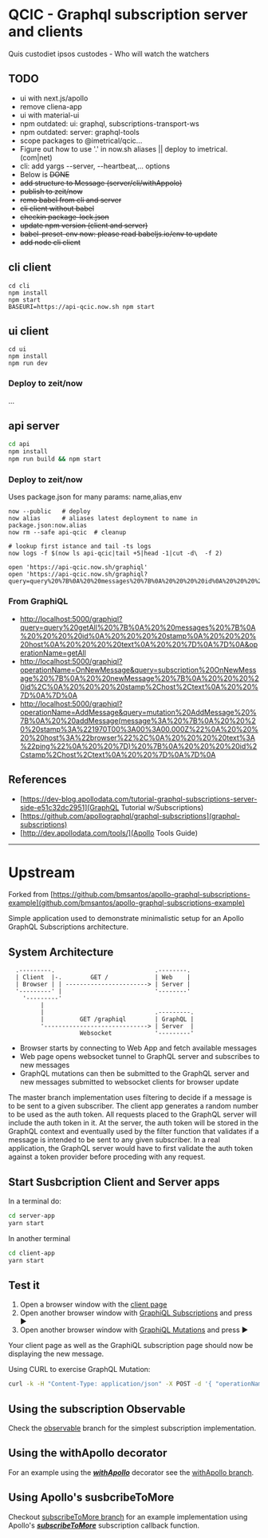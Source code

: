 # QCIC - Graphql subscription server and clients

Quis custodiet ipsos custodes - Who will watch the watchers

## TODO

- ui with next.js/apollo
- remove cliena-app
- ui with material-ui
- npm outdated: ui: graphql, subscriptions-transport-ws
- npm outdated: server: graphql-tools
- scope packages to @imetrical/qcic...
- Figure out how to use '.' in now.sh aliases || deploy to imetrical.(com|net)
- cli: add yargs --server, --heartbeat,... options
- Below is ~~DONE~~
- ~~add structure to Message (server/cli/withAppolo)~~
- ~~publish to zeit/now~~
- ~~remo babel from cli and server~~
- ~~cli client without babel~~
- ~~checkin package-lock.json~~
- ~~update npm version (client and server)~~
- ~~babel-preset-env now: please read babeljs.io/env to update~~
- ~~add node cli client~~

## cli client
```
cd cli
npm install
npm start
BASEURI=https://api-qcic.now.sh npm start
```

## ui client
```
cd ui
npm install
npm run dev
```
### Deploy to zeit/now
...

## api server
```bash
cd api
npm install
npm run build && npm start
```

### Deploy to zeit/now
Uses package.json for many params: name,alias,env
```
now --public   # deploy
now alias      # aliases latest deployment to name in package.json:now.alias
now rm --safe api-qcic  # cleanup

# lookup first istance and tail -ts logs
now logs -f $(now ls api-qcic|tail +5|head -1|cut -d\  -f 2)

open 'https://api-qcic.now.sh/graphiql'
open 'https://api-qcic.now.sh/graphiql?query=query%20%7B%0A%20%20messages%20%7B%0A%20%20%20%20id%0A%20%20%20%20stamp%0A%20%20%20%20host%0A%20%20%20%20text%0A%20%20%7D%0A%7D%0A'
```

### From GraphiQL
- [http://localhost:5000/graphiql?query=query%20getAll%20%7B%0A%20%20messages%20%7B%0A%20%20%20%20id%0A%20%20%20%20stamp%0A%20%20%20%20host%0A%20%20%20%20text%0A%20%20%7D%0A%7D%0A&operationName=getAll](Query)
- [http://localhost:5000/graphiql?operationName=OnNewMessage&query=subscription%20OnNewMessage%20%7B%0A%20%20newMessage%20%7B%0A%20%20%20%20id%2C%0A%20%20%20%20stamp%2Chost%2Ctext%0A%20%20%7D%0A%7D%0A](Subscribe)
- [http://localhost:5000/graphiql?operationName=AddMessage&query=mutation%20AddMessage%20%7B%0A%20%20addMessage(message%3A%20%7B%0A%20%20%20%20stamp%3A%221970T00%3A00%3A00.000Z%22%0A%20%20%20%20host%3A%22browser%22%2C%0A%20%20%20%20text%3A%22ping%22%0A%20%20%7D)%20%7B%0A%20%20%20%20id%2Cstamp%2Chost%2Ctext%0A%20%20%7D%0A%7D%0A](Mutate)

## References
- [https://dev-blog.apollodata.com/tutorial-graphql-subscriptions-server-side-e51c32dc2951](GraphQL Tutorial w/Subscriptions)
- [https://github.com/apollographql/graphql-subscriptions](graphql-subscriptions)
- [http://dev.apollodata.com/tools/](Apollo Tools Guide)

-----------------------
# Upstream
Forked from [https://github.com/bmsantos/apollo-graphql-subscriptions-example](github.com/bmsantos/apollo-graphql-subscriptions-example)

Simple application used to demonstrate minimalistic setup for an Apollo GraphQL Subscriptions architecture.

## System Architecture

```text
  .---------.                            .--------.
  | Client  |-.        GET /             | Web    |
  | Browser | | -----------------------> | Server |
  '---------' |                          '--------'
    '---------'
         |
         |                               .---------.
         |          GET /graphiql        | GraphQL |
         '-----------------------------> | Server  |
                    Websocket            '---------'
```

 * Browser starts by connecting to Web App and fetch available messages
 * Web page opens websocket tunnel to GraphQL server and subscribes to new messages
 * GraphQL mutations can then be submitted to the GraphQL server and new messages submitted to websocket clients for browser update

The master branch implementation uses filtering to decide if a message is to be sent to a given subscriber. The client app generates a random number to be used as the auth token. All requests placed to the GraphQL server will include the auth token in it. At the server, the auth token will be stored in the GraphQL context and eventually used by the filter function that validates if a message is intended to be sent to any given subscriber. In a real application, the GraphQL server would have to first validate the auth token against a token provider before proceding with any request. 


## Start Susbcription Client and Server apps

In a terminal do:

```bash
cd server-app
yarn start
```

In another terminal

```bash
cd client-app
yarn start
```

## Test it

1. Open a browser window with the [client page](http://localhost:3000)
1. Open another browser window with [GraphiQL Subscriptions](http://localhost:5000/graphiql?operationName=OnNewMessage&query=subscription+OnNewMessage+%7B%0A++newMessage(userId%3A+123)%0A%7D) and press ►
1. Open another browser window with [GraphiQL Mutations](http://localhost:5000/graphiql?operationName=AddMessage&query=mutation+AddMessage%28%24message%3A+String%21%2C+%24broadcast%3A+Boolean%21%29+%7B%0A+addMessage%28message%3A+%24message%2C+broadcast%3A+%24broadcast%29%0A%7D&variables=%7B%0A+%22message%22%3A+%22Kombucha%22%2C%0A+%22broadcast%22%3A+true%0A%7D) and press ►


Your client page as well as the GraphiQL subscription page should now be displaying the new message.

Using CURL to exercise GraphQL Mutation:
```bash
curl -k -H "Content-Type: application/json" -X POST -d '{ "operationName": null, "query": "mutation AddMessage { addMessage(message: \"My CURL message\", broadcast: false) }", "variables": "{}" }' http://localhost:5060/graphql
```

## Using the subscription Observable

Check the [observable](https://github.com/bmsantos/apollo-graphql-subscriptions-example/tree/observable) branch for the simplest subscription implementation.


## Using the withApollo decorator

For an example using the [***withApollo***](http://dev.apollodata.com/react/higher-order-components.html#withApollo) decorator see the [withApollo branch](https://github.com/bmsantos/apollo-graphql-subscriptions-example/tree/withApollo).


## Using Apollo's susbcribeToMore

Checkout [subscribeToMore branch](https://github.com/bmsantos/apollo-graphql-subscriptions-example/tree/subscribeToMore) for an example implementation using Apollo's [***subscribeToMore***](http://dev.apollodata.com/react/subscriptions.html#subscribe-to-more) subscription callback function.
